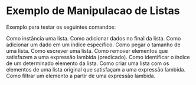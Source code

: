 # Exemplo de Manipulacao de Listas

Exemplo para testar os seguintes comandos:

Como instância uma lista.
Como adicionar dados no final da lista.
Como adicionar um dado em um índice específico.
Como pegar o tamanho de uma lista.
Como escrever uma lista.
Como remover elementos que satisfazem a uma expressão lambida (predicado).
Como identificar o índice de um determinado elemento da lista.
Como criar uma lista com os elementos de uma lista original que satisfaçam a uma expressão lambida.
Como filtrar um elemento a partir de uma expressão lambida.

